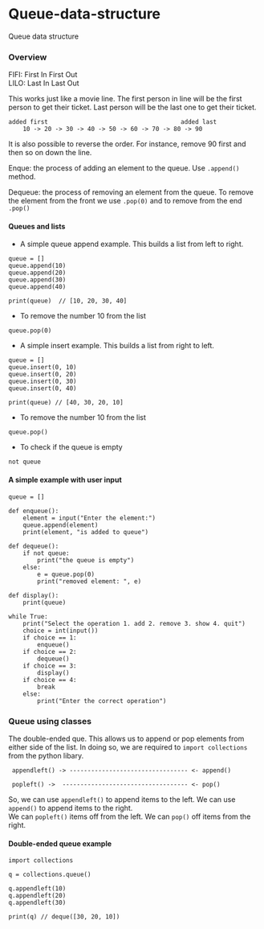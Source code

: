 # Queue-data-structure
Queue data structure

### Overview

FIFI: First In First Out    
LILO: Last In Last Out

This works just like a movie line.  The first person in line will be the first person to get their ticket. Last person will be the last one to get their ticket. 

```
added first                                     added last
    10 -> 20 -> 30 -> 40 -> 50 -> 60 -> 70 -> 80 -> 90
```

It is also possible to reverse the order.  For instance, remove 90 first and then so on down the line.    

Enque: the process of adding an element to the queue.  Use ```.append()``` method.    

Dequeue: the process of removing an element from the queue. To remove the element from the front we use ```.pop(0)``` and to remove from the end ```.pop()```


#### Queues and lists

* A simple queue append example.  This builds a list from left to right.

```
queue = []
queue.append(10)
queue.append(20)
queue.append(30)
queue.append(40)

print(queue)  // [10, 20, 30, 40]
```
* To remove the number 10 from the list

```
queue.pop(0)
```

* A simple insert example.  This builds a list from right to left.
```
queue = []
queue.insert(0, 10)
queue.insert(0, 20)
queue.insert(0, 30)
queue.insert(0, 40)

print(queue) // [40, 30, 20, 10]
```
* To remove the number 10 from the list
```
queue.pop()
```

* To check if the queue is empty
```
not queue
```

#### A simple example with user input
```
queue = []

def enqueue():
    element = input("Enter the element:")
    queue.append(element)
    print(element, "is added to queue")
    
def dequeue():
    if not queue:
        print("the queue is empty")
    else:
        e = queue.pop(0)
        print("removed element: ", e)
        
def display():
    print(queue)
    
while True:
    print("Select the operation 1. add 2. remove 3. show 4. quit")
    choice = int(input())
    if choice == 1:
        enqueue()
    if choice == 2:
        dequeue()
    if choice == 3:
        display()
    if choice == 4:
        break
    else:
        print("Enter the correct operation")
```

### Queue using classes

The double-ended que.  This allows us to append or pop elements from either side of the list.  In doing so, we are required to ```import collections``` from the python libary.

```
 appendleft() -> --------------------------------- <- append()
 
 popleft() ->  ----------------------------------- <- pop()

```
So, we can use ```appendleft()``` to append items to the left.  We can use ```append()``` to append items to the right.    
We can ```popleft()``` items off from the left.  We can ```pop()``` off items from the right.  

#### Double-ended queue example

```
import collections

q = collections.queue()

q.appendleft(10)
q.appendleft(20)
q.appendleft(30)

print(q) // deque([30, 20, 10])
```
